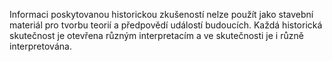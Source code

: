 Informaci poskytovanou historickou zkušeností nelze použít jako stavební materiál pro tvorbu teorií a předpovědí událostí budoucích.<break time="0.3s" /> Každá historická skutečnost je otevřena různým interpretacím a ve skutečnosti je i různě interpretována.
